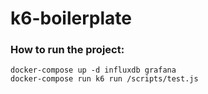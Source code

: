 # k6-boilerplate

### How to run the project:
```
docker-compose up -d influxdb grafana
docker-compose run k6 run /scripts/test.js
```
